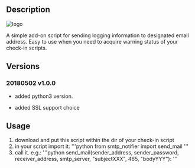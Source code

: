 ## Description

![logo](http://n.sinaimg.cn/translate/20170920/ywf8-fykymue7425851.gif)

A simple add-on script for sending logging information to designated email address. Easy to use when you need to acquire warning status of your check-in scripts.

## Versions

### 20180502 v1.0.0

- added python3 version.

- added SSL support choice

## Usage

1. download and put this script within the dir of your check-in script
2. in your script import it:
'''python
from smtp_notifier import send_mail
'''
3. call it. e.g.:
'''python
send_mail(sender_address, sender_password, receiver_address, smtp_server, "subjectXXX", 465, "bodyYYY"):
'''
